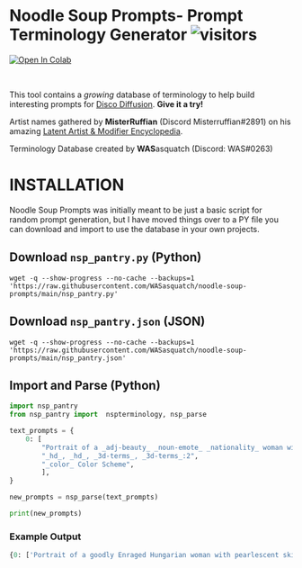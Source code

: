 # **Noodle Soup Prompts**- Prompt Terminology Generator</font> ![visitors](https://visitor-badge.glitch.me/badge?page_id=Noodle-Soup-Prompts-Github&left_color=blue&right_color=orange) 

<a href="https://rebrand.ly/noodle-soup-prompts"><img src="https://colab.research.google.com/assets/colab-badge.svg" alt="Open In Colab"/></a>

&nbsp;

This tool contains a *growing* database of terminology to help build interesting prompts for [Disco Diffusion](https://discodiffusion.com/). **Give it a try!**

Artist names gathered by **MisterRuffian** (Discord Misterruffian#2891) on his amazing [Latent Artist & Modifier Encyclopedia](https://docs.google.com/spreadsheets/d/1_jgQ9SyvUaBNP1mHHEzZ6HhL_Es1KwBKQtnpnmWW82I/).

Terminology Database created by **WAS**asquatch (Discord: WAS\#0263)

# INSTALLATION

Noodle Soup Prompts was initially meant to be just a basic script for random prompt generation, but I have moved things over to a PY file you can download and import to use the database in your own projects. 


## Download `nsp_pantry.py` (Python)
```
wget -q --show-progress --no-cache --backups=1 'https://raw.githubusercontent.com/WASasquatch/noodle-soup-prompts/main/nsp_pantry.py'
```

## Download `nsp_pantry.json` (JSON)
```
wget -q --show-progress --no-cache --backups=1 'https://raw.githubusercontent.com/WASasquatch/noodle-soup-prompts/main/nsp_pantry.json'
```

## Import and Parse (Python)

```python
import nsp_pantry
from nsp_pantry import  nspterminology, nsp_parse

text_prompts = {
    0: [
        "Portrait of a _adj-beauty_ _noun-emote_ _nationality_ woman with pearlescent skin and white hair by _artist_, _site_.:5",
        "_hd_, _hd_, _3d-terms_, _3d-terms_:2",
        "_color_ Color Scheme",
        ],
}

new_prompts = nsp_parse(text_prompts)

print(new_prompts)
```

### Example Output
```python
{0: ['Portrait of a goodly Enraged Hungarian woman with pearlescent skin and white hair by Ferdinand Keller, trending on CGSociety.:5', 'HDR, 12k resolution, Bitmap, Raster graphics:2', 'Uranian blue Color Scheme']}
```



